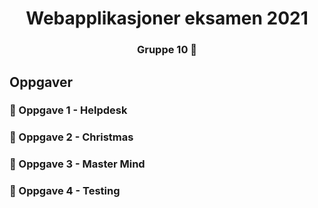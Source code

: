 <h1 align="center"> Webapplikasjoner eksamen 2021 </h1>

<h3 align="center">
 Gruppe 10 🦄
</h3>

## Oppgaver

### 🙋 Oppgave 1 - Helpdesk

### 🎄 Oppgave 2 - Christmas

### 🧠 Oppgave 3 - Master Mind

### 🧪 Oppgave 4 - Testing